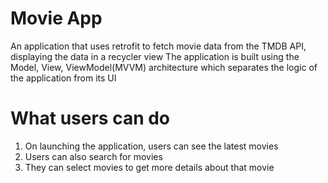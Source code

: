 # Movie App

An application that uses retrofit to fetch movie data from the TMDB API, displaying the data in a recycler view
The application is built using the Model, View, ViewModel(MVVM) architecture which separates the logic of the application from its UI

# What users can do
1. On launching the application, users can see the latest movies
2. Users can also search for movies
3. They can select movies to get more details about that movie
